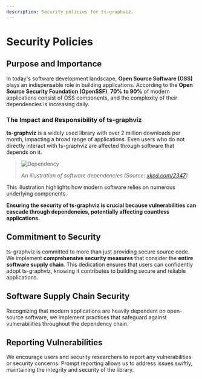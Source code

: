 ```yaml
---
description: Security policies for ts-graphviz.
---
```

# Security Policies

## Purpose and Importance

In today's software development landscape, **Open Source Software (OSS)** plays an indispensable role in building applications. According to the **Open Source Security Foundation (OpenSSF)**, **70% to 90%** of modern applications consist of OSS components, and the complexity of their dependencies is increasing daily.

### The Impact and Responsibility of ts-graphviz

**ts-graphviz** is a widely used library with over 2 million downloads per month, impacting a broad range of applications. Even users who do not directly interact with ts-graphviz are affected through software that depends on it.

> ![Dependency](https://imgs.xkcd.com/comics/dependency.png)
>
> *An illustration of software dependencies (Source: [xkcd.com/2347](https://xkcd.com/2347/))*

This illustration highlights how modern software relies on numerous underlying components.

**Ensuring the security of ts-graphviz is crucial because vulnerabilities can cascade through dependencies, potentially affecting countless applications.**

## Commitment to Security

ts-graphviz is committed to more than just providing secure source code. We implement **comprehensive security measures** that consider the **entire software supply chain**. This dedication ensures that users can confidently adopt ts-graphviz, knowing it contributes to building secure and reliable applications.

## Software Supply Chain Security

Recognizing that modern applications are heavily dependent on open-source software, we implement practices that safeguard against vulnerabilities throughout the dependency chain.

## Reporting Vulnerabilities

We encourage users and security researchers to report any vulnerabilities or security concerns. Prompt reporting allows us to address issues swiftly, maintaining the integrity and security of the library.
